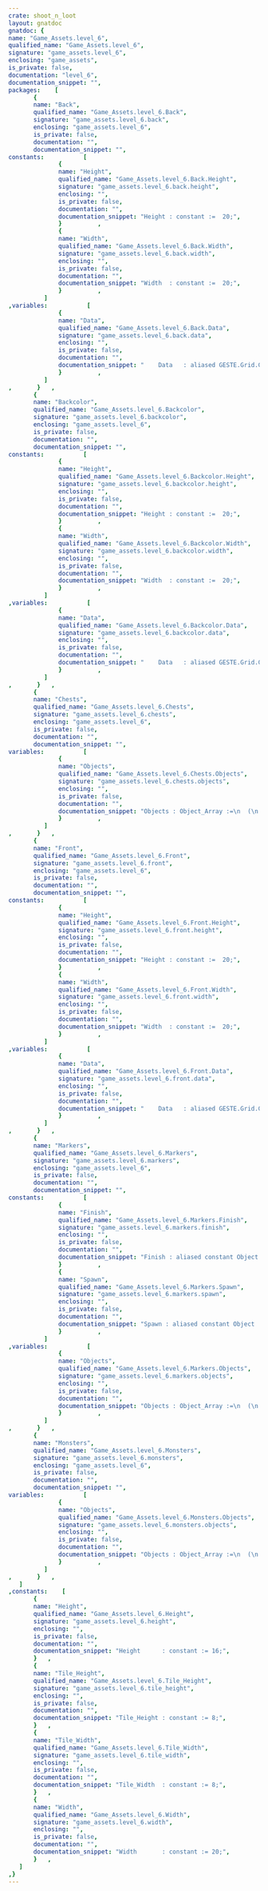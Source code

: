 ```yaml
---
crate: shoot_n_loot
layout: gnatdoc
gnatdoc: {
name: "Game_Assets.level_6",
qualified_name: "Game_Assets.level_6",
signature: "game_assets.level_6",
enclosing: "game_assets",
is_private: false,
documentation: "level_6",
documentation_snippet: "",
packages:    [
       {
       name: "Back",
       qualified_name: "Game_Assets.level_6.Back",
       signature: "game_assets.level_6.back",
       enclosing: "game_assets.level_6",
       is_private: false,
       documentation: "",
       documentation_snippet: "",
constants:           [
              {
              name: "Height",
              qualified_name: "Game_Assets.level_6.Back.Height",
              signature: "game_assets.level_6.back.height",
              enclosing: "",
              is_private: false,
              documentation: "",
              documentation_snippet: "Height : constant :=  20;",
              }          ,
              {
              name: "Width",
              qualified_name: "Game_Assets.level_6.Back.Width",
              signature: "game_assets.level_6.back.width",
              enclosing: "",
              is_private: false,
              documentation: "",
              documentation_snippet: "Width  : constant :=  20;",
              }          ,
          ]
,variables:           [
              {
              name: "Data",
              qualified_name: "Game_Assets.level_6.Back.Data",
              signature: "game_assets.level_6.back.data",
              enclosing: "",
              is_private: false,
              documentation: "",
              documentation_snippet: "    Data   : aliased GESTE.Grid.Grid_Data :=\n(( 78, 66, 66, 66, 66, 66, 66, 79, 66, 66, 66, 66, 66, 66, 66, 79),\n       ( 80, 0, 0, 0, 0, 0, 0, 72, 0, 0, 0, 0, 0, 0, 0, 61),\n       ( 80, 0, 0, 0, 0, 0, 0, 0, 0, 0, 0, 0, 0, 0, 0, 61),\n       ( 80, 0, 0, 0, 0, 0, 0, 0, 0, 0, 0, 0, 0, 0, 0, 61),\n       ( 80, 0, 0, 0, 0, 0, 0, 0, 0, 0, 0, 0, 0, 0, 0, 61),\n       ( 80, 0, 0, 0, 0, 0, 49, 0, 0, 0, 0, 0, 49, 0, 0, 61),\n       ( 80, 70, 70, 70, 70, 70, 61, 70, 70, 70, 70, 70, 61, 70, 70, 61),\n       ( 80, 0, 0, 0, 0, 0, 61, 0, 0, 0, 0, 0, 72, 0, 0, 61),\n       ( 80, 0, 0, 0, 0, 0, 61, 0, 0, 0, 0, 0, 0, 0, 0, 0),\n       ( 80, 0, 0, 0, 0, 0, 61, 0, 0, 0, 0, 0, 0, 0, 0, 61),\n       ( 80, 0, 0, 0, 0, 0, 61, 0, 0, 0, 0, 0, 0, 0, 0, 61),\n       ( 80, 0, 0, 0, 0, 0, 61, 0, 0, 0, 0, 0, 0, 0, 0, 61),\n       ( 80, 0, 0, 0, 0, 0, 61, 0, 0, 49, 0, 0, 0, 0, 0, 61),\n       ( 80, 70, 70, 70, 70, 70, 61, 70, 70, 61, 70, 70, 70, 49, 50, 60),\n       ( 80, 0, 0, 0, 0, 0, 61, 0, 0, 61, 0, 0, 0, 61, 67, 0),\n       ( 80, 0, 0, 0, 0, 0, 72, 0, 0, 72, 0, 0, 0, 61, 67, 0),\n       ( 80, 0, 0, 0, 0, 0, 0, 0, 0, 0, 0, 0, 0, 61, 67, 0),\n       ( 80, 0, 0, 49, 0, 0, 0, 0, 0, 0, 0, 0, 0, 61, 67, 0),\n       ( 80, 0, 0, 61, 0, 0, 0, 0, 0, 0, 0, 0, 0, 61, 67, 0),\n       ( 83, 50, 50, 50, 50, 50, 50, 50, 50, 50, 50, 50, 50, 60, 67, 0))      ;",
              }          ,
          ]
,       }   ,
       {
       name: "Backcolor",
       qualified_name: "Game_Assets.level_6.Backcolor",
       signature: "game_assets.level_6.backcolor",
       enclosing: "game_assets.level_6",
       is_private: false,
       documentation: "",
       documentation_snippet: "",
constants:           [
              {
              name: "Height",
              qualified_name: "Game_Assets.level_6.Backcolor.Height",
              signature: "game_assets.level_6.backcolor.height",
              enclosing: "",
              is_private: false,
              documentation: "",
              documentation_snippet: "Height : constant :=  20;",
              }          ,
              {
              name: "Width",
              qualified_name: "Game_Assets.level_6.Backcolor.Width",
              signature: "game_assets.level_6.backcolor.width",
              enclosing: "",
              is_private: false,
              documentation: "",
              documentation_snippet: "Width  : constant :=  20;",
              }          ,
          ]
,variables:           [
              {
              name: "Data",
              qualified_name: "Game_Assets.level_6.Backcolor.Data",
              signature: "game_assets.level_6.backcolor.data",
              enclosing: "",
              is_private: false,
              documentation: "",
              documentation_snippet: "    Data   : aliased GESTE.Grid.Grid_Data :=\n(( 2, 2, 9, 2, 2, 2, 2, 2, 2, 2, 2, 2, 2, 2, 2, 9),\n       ( 2, 2, 2, 2, 2, 2, 2, 2, 2, 2, 2, 2, 2, 2, 2, 9),\n       ( 2, 2, 2, 2, 2, 2, 2, 2, 2, 2, 2, 2, 2, 2, 2, 9),\n       ( 2, 2, 2, 2, 2, 2, 2, 2, 2, 2, 2, 2, 2, 2, 2, 9),\n       ( 2, 2, 2, 2, 2, 2, 2, 2, 2, 2, 2, 2, 2, 2, 2, 9),\n       ( 2, 2, 2, 2, 2, 2, 2, 2, 2, 2, 2, 2, 2, 2, 2, 9),\n       ( 2, 2, 2, 2, 2, 2, 2, 2, 2, 2, 2, 2, 2, 2, 2, 9),\n       ( 2, 2, 2, 2, 2, 2, 2, 2, 2, 2, 2, 2, 2, 2, 2, 2),\n       ( 2, 2, 2, 2, 2, 2, 2, 2, 2, 2, 2, 2, 2, 2, 2, 2),\n       ( 2, 2, 2, 2, 2, 2, 2, 2, 2, 2, 2, 2, 2, 2, 2, 2),\n       ( 2, 2, 2, 2, 2, 2, 2, 2, 2, 2, 2, 2, 2, 2, 2, 2),\n       ( 2, 2, 2, 2, 2, 2, 2, 2, 2, 2, 2, 2, 2, 2, 2, 2),\n       ( 2, 2, 2, 2, 2, 2, 2, 2, 2, 2, 2, 2, 2, 2, 2, 2),\n       ( 9, 2, 2, 2, 2, 2, 2, 2, 2, 2, 2, 2, 2, 2, 2, 2),\n       ( 0, 2, 2, 2, 2, 2, 2, 2, 2, 2, 2, 2, 2, 2, 2, 2),\n       ( 0, 2, 2, 2, 2, 2, 2, 2, 2, 2, 2, 2, 2, 2, 2, 2),\n       ( 0, 2, 2, 2, 2, 2, 2, 2, 2, 2, 2, 2, 2, 2, 2, 2),\n       ( 0, 2, 2, 2, 2, 2, 2, 2, 2, 2, 2, 2, 2, 2, 2, 2),\n       ( 0, 2, 2, 2, 2, 2, 2, 2, 2, 2, 2, 2, 2, 2, 2, 2),\n       ( 0, 2, 2, 2, 2, 2, 2, 2, 2, 9, 2, 2, 67, 2, 2, 2))      ;",
              }          ,
          ]
,       }   ,
       {
       name: "Chests",
       qualified_name: "Game_Assets.level_6.Chests",
       signature: "game_assets.level_6.chests",
       enclosing: "game_assets.level_6",
       is_private: false,
       documentation: "",
       documentation_snippet: "",
variables:           [
              {
              name: "Objects",
              qualified_name: "Game_Assets.level_6.Chests.Objects",
              signature: "game_assets.level_6.chests.objects",
              enclosing: "",
              is_private: false,
              documentation: "",
              documentation_snippet: "Objects : Object_Array :=\n  (\n     0 => (\n      Kind => POINT_OBJ,\n      Id   =>  18,\n      Name => null,\n      X    =>  1.36000E+02,\n      Y    =>  2.40000E+01,\n      Width =>  8.00000E+00,\n      Height =>  8.00000E+00,\n      Flip_Vertical => FALSE,\n      Flip_Horizontal => FALSE,\n      Tile_Id =>  3,\n      Str => null\n    )\n  );",
              }          ,
          ]
,       }   ,
       {
       name: "Front",
       qualified_name: "Game_Assets.level_6.Front",
       signature: "game_assets.level_6.front",
       enclosing: "game_assets.level_6",
       is_private: false,
       documentation: "",
       documentation_snippet: "",
constants:           [
              {
              name: "Height",
              qualified_name: "Game_Assets.level_6.Front.Height",
              signature: "game_assets.level_6.front.height",
              enclosing: "",
              is_private: false,
              documentation: "",
              documentation_snippet: "Height : constant :=  20;",
              }          ,
              {
              name: "Width",
              qualified_name: "Game_Assets.level_6.Front.Width",
              signature: "game_assets.level_6.front.width",
              enclosing: "",
              is_private: false,
              documentation: "",
              documentation_snippet: "Width  : constant :=  20;",
              }          ,
          ]
,variables:           [
              {
              name: "Data",
              qualified_name: "Game_Assets.level_6.Front.Data",
              signature: "game_assets.level_6.front.data",
              enclosing: "",
              is_private: false,
              documentation: "",
              documentation_snippet: "    Data   : aliased GESTE.Grid.Grid_Data :=\n(( 0, 76, 0, 0, 0, 0, 0, 0, 0, 0, 0, 0, 0, 0, 0, 0),\n       ( 0, 76, 0, 0, 0, 0, 0, 0, 0, 0, 0, 0, 0, 0, 0, 0),\n       ( 0, 76, 0, 0, 0, 0, 0, 0, 0, 0, 0, 0, 0, 0, 0, 0),\n       ( 0, 76, 0, 0, 0, 0, 0, 0, 0, 0, 0, 0, 0, 0, 0, 0),\n       ( 0, 76, 0, 0, 0, 0, 0, 0, 0, 0, 0, 0, 0, 0, 0, 0),\n       ( 0, 76, 0, 0, 0, 0, 0, 0, 0, 0, 0, 0, 0, 0, 0, 0),\n       ( 0, 77, 75, 75, 75, 75, 81, 0, 0, 0, 0, 0, 0, 0, 0, 0),\n       ( 0, 76, 0, 0, 0, 86, 0, 0, 0, 0, 0, 0, 0, 0, 0, 0),\n       ( 0, 76, 0, 0, 0, 84, 0, 0, 0, 0, 0, 0, 0, 0, 0, 0),\n       ( 0, 76, 0, 0, 0, 84, 0, 0, 0, 0, 0, 0, 0, 0, 0, 0),\n       ( 0, 76, 0, 0, 0, 84, 0, 89, 89, 90, 0, 0, 0, 0, 0, 0),\n       ( 0, 76, 0, 0, 0, 84, 0, 0, 0, 0, 0, 0, 0, 0, 0, 0),\n       ( 0, 76, 0, 0, 0, 85, 0, 0, 0, 0, 0, 0, 0, 0, 0, 0),\n       ( 0, 77, 75, 75, 75, 75, 81, 0, 0, 0, 0, 0, 0, 0, 73, 75),\n       ( 0, 76, 0, 0, 0, 0, 0, 0, 0, 0, 0, 0, 0, 0, 76, 0),\n       ( 0, 76, 0, 0, 0, 0, 0, 0, 0, 0, 0, 0, 0, 0, 91, 0),\n       ( 0, 76, 0, 0, 0, 0, 0, 0, 0, 0, 0, 0, 0, 0, 76, 0),\n       ( 0, 76, 0, 0, 0, 0, 0, 0, 0, 0, 0, 0, 0, 0, 76, 0),\n       ( 0, 87, 75, 74, 75, 75, 75, 74, 75, 75, 75, 74, 75, 75, 92, 0),\n       ( 0, 0, 0, 0, 0, 0, 0, 0, 0, 0, 0, 0, 0, 0, 0, 0))      ;",
              }          ,
          ]
,       }   ,
       {
       name: "Markers",
       qualified_name: "Game_Assets.level_6.Markers",
       signature: "game_assets.level_6.markers",
       enclosing: "game_assets.level_6",
       is_private: false,
       documentation: "",
       documentation_snippet: "",
constants:           [
              {
              name: "Finish",
              qualified_name: "Game_Assets.level_6.Markers.Finish",
              signature: "game_assets.level_6.markers.finish",
              enclosing: "",
              is_private: false,
              documentation: "",
              documentation_snippet: "Finish : aliased constant Object := (\n  Kind => POINT_OBJ,\n  Id   =>  20,\n  Name => new String'(\"Finish\"),\n  X    =>  6.40000E+01,\n  Y    =>  1.28000E+02,\n  Width =>  8.00000E+00,\n  Height =>  8.00000E+00,\n  Flip_Vertical => FALSE,\n  Flip_Horizontal => FALSE,\n  Tile_Id =>  61,\n  Str => null\n  );",
              }          ,
              {
              name: "Spawn",
              qualified_name: "Game_Assets.level_6.Markers.Spawn",
              signature: "game_assets.level_6.markers.spawn",
              enclosing: "",
              is_private: false,
              documentation: "",
              documentation_snippet: "Spawn : aliased constant Object := (\n  Kind => POINT_OBJ,\n  Id   =>  12,\n  Name => new String'(\"Spawn\"),\n  X    =>  8.00000E+00,\n  Y    =>  5.60000E+01,\n  Width =>  8.00000E+00,\n  Height =>  8.00000E+00,\n  Flip_Vertical => FALSE,\n  Flip_Horizontal => TRUE,\n  Tile_Id =>  4,\n  Str => null\n  );",
              }          ,
          ]
,variables:           [
              {
              name: "Objects",
              qualified_name: "Game_Assets.level_6.Markers.Objects",
              signature: "game_assets.level_6.markers.objects",
              enclosing: "",
              is_private: false,
              documentation: "",
              documentation_snippet: "Objects : Object_Array :=\n  (\n     0 => (\n      Kind => POINT_OBJ,\n      Id   =>  12,\n      Name => new String'(\"Spawn\"),\n      X    =>  8.00000E+00,\n      Y    =>  5.60000E+01,\n      Width =>  8.00000E+00,\n      Height =>  8.00000E+00,\n      Flip_Vertical => FALSE,\n      Flip_Horizontal => TRUE,\n      Tile_Id =>  4,\n      Str => null\n    ),\n     1 => (\n      Kind => POINT_OBJ,\n      Id   =>  20,\n      Name => new String'(\"Finish\"),\n      X    =>  6.40000E+01,\n      Y    =>  1.28000E+02,\n      Width =>  8.00000E+00,\n      Height =>  8.00000E+00,\n      Flip_Vertical => FALSE,\n      Flip_Horizontal => FALSE,\n      Tile_Id =>  61,\n      Str => null\n    )\n  );",
              }          ,
          ]
,       }   ,
       {
       name: "Monsters",
       qualified_name: "Game_Assets.level_6.Monsters",
       signature: "game_assets.level_6.monsters",
       enclosing: "game_assets.level_6",
       is_private: false,
       documentation: "",
       documentation_snippet: "",
variables:           [
              {
              name: "Objects",
              qualified_name: "Game_Assets.level_6.Monsters.Objects",
              signature: "game_assets.level_6.monsters.objects",
              enclosing: "",
              is_private: false,
              documentation: "",
              documentation_snippet: "Objects : Object_Array :=\n  (\n     0 => (\n      Kind => POINT_OBJ,\n      Id   =>  8,\n      Name => null,\n      X    =>  4.00000E+01,\n      Y    =>  9.60000E+01,\n      Width =>  8.00000E+00,\n      Height =>  8.00000E+00,\n      Flip_Vertical => FALSE,\n      Flip_Horizontal => FALSE,\n      Tile_Id =>  57,\n      Str => null\n    ),\n     1 => (\n      Kind => POINT_OBJ,\n      Id   =>  15,\n      Name => null,\n      X    =>  6.40000E+01,\n      Y    =>  4.80000E+01,\n      Width =>  8.00000E+00,\n      Height =>  8.00000E+00,\n      Flip_Vertical => FALSE,\n      Flip_Horizontal => FALSE,\n      Tile_Id =>  57,\n      Str => null\n    ),\n     2 => (\n      Kind => POINT_OBJ,\n      Id   =>  21,\n      Name => null,\n      X    =>  9.60000E+01,\n      Y    =>  7.20000E+01,\n      Width =>  8.00000E+00,\n      Height =>  8.00000E+00,\n      Flip_Vertical => FALSE,\n      Flip_Horizontal => FALSE,\n      Tile_Id =>  57,\n      Str => null\n    )\n  );",
              }          ,
          ]
,       }   ,
   ]
,constants:    [
       {
       name: "Height",
       qualified_name: "Game_Assets.level_6.Height",
       signature: "game_assets.level_6.height",
       enclosing: "",
       is_private: false,
       documentation: "",
       documentation_snippet: "Height      : constant := 16;",
       }   ,
       {
       name: "Tile_Height",
       qualified_name: "Game_Assets.level_6.Tile_Height",
       signature: "game_assets.level_6.tile_height",
       enclosing: "",
       is_private: false,
       documentation: "",
       documentation_snippet: "Tile_Height : constant := 8;",
       }   ,
       {
       name: "Tile_Width",
       qualified_name: "Game_Assets.level_6.Tile_Width",
       signature: "game_assets.level_6.tile_width",
       enclosing: "",
       is_private: false,
       documentation: "",
       documentation_snippet: "Tile_Width  : constant := 8;",
       }   ,
       {
       name: "Width",
       qualified_name: "Game_Assets.level_6.Width",
       signature: "game_assets.level_6.width",
       enclosing: "",
       is_private: false,
       documentation: "",
       documentation_snippet: "Width       : constant := 20;",
       }   ,
   ]
,}
---
```

